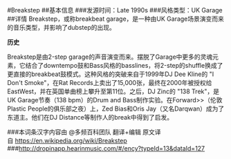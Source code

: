#Breakstep
##基本信息
###发源时间：Late 1990s
###风格类型：UK Garage
##详情
Breakstep，或称breakbeat garage，是一种由UK Garage场景演变而来的音乐类型，并影响了dubstep的出现。



**历史**

Breakstep是由2-step
garage的声音演变而来。摆脱了Garage中更多的灵魂元素，它结合了downtempo鼓和Bass风格的basslines，将2-step的shuffle换成了更直接的breakbeat鼓模式。这种风格的突破来自于1999年DJ
Dee Kline的 "I Don't Smoke"，在Rat
Records上卖出了15,000张，最终在2000年被授权给EastWest，并在英国单曲榜上攀升至第11位。之后，DJ Zinc的 "138
Trek"，是UK Garage节奏（138 bpm）的Drum and Bass制作实验。在Forward>>（伦敦Plastic
People的俱乐部之夜）上，Zed Bias和Oris Jay（又名Darqwan）成为了东道主。他们在DJ
Distance等制作人的break中得到了启发。

###本词条汉字内容由 @多频百科团队 翻译+编辑
原文译自 https://en.wikipedia.org/wiki/Breakstep
###http://dropinapp.hearinmusic.com/#/ency?typeId=13&dataId=127
